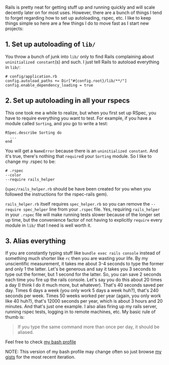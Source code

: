 Rails is pretty neat for getting stuff up and running quickly and will scale decently later on for most uses.
However, there are a bunch of things I tend to forget regarding how to set up autoloading, rspec, etc.
I like to keep things simple so here are a few things I do to move fast as I start new projects:

## 1. Set up autoloading of `lib/`

You throw a bunch of junk into `lib/` only to find Rails complaining about `uninitialized constant`(s) and such.
I just tell Rails to autoload everything in `lib/`:

```
# config/application.rb
config.autoload_paths += Dir["#{config.root}/lib/**/"]
config.enable_dependency_loading = true
```

## 2. Set up autoloading in all your rspecs

This one took me a while to realize, but when you first set up RSpec, you have to require everything you want to test.
For example, if you have a module called `Sorting`, and you go to write a test:

```
RSpec.describe Sorting do
  ...
end
```

You will get a `NameError` because there is an `uninitialized constant`.
And it's true, there's nothing that `require`d your `Sorting` module.
So I like to change my .rspec to be:

```
# .rspec
--color
--require rails_helper
```

(`spec/rails_helper.rb` should be have been created for you when you followed the instructions for the rspec-rails gem).

`rails_helper.rb` itself requires `spec_helper.rb` so you can remove the `--require spec_helper` line from your `.rspec` file.
Yes, requiring `rails_helper` in your `.rspec` file will make running tests slower because of the longer set up time, but
the convenience factor of not having to explicitly `require` every module in `lib/` that I need is well worth it.

## 3. Alias everything

If you are constantly typing stuff like `bundle exec rails console` instead of something much shorter like `rc` then you are wasting your life.
By my unscientific measurement, it takes me about 3-4 seconds to type the former and only 1 the latter. Let's be generous and
say it takes you 3 seconds to type out the former, but 1 second for the latter. So, you can save 2 seconds each time you fire up
the rails console. Let's say you do this about 20 times a day (I think I do it much more, but whatever). That's 40 seconds
saved per day. Times 6 days a week (you only work 5 days a week huh?), that's 240 seconds per week. Times 50 weeks worked per year
(again, you only work like 40 huh?), that's 12000 seconds per year, which is about 3 hours and 20 minutes. And that's just one example.
I also alias firing up my rails server, running rspec tests, logging in to remote machines, etc. My basic rule of thumb is:

> If you type the same command more than once per day, it should be aliased.

Feel free to check [my bash profile](https://gist.github.com/abeland/04529fcc239d1e5308695a97897510cb)

NOTE: This version of my bash profile may change often so just browse [my gists](https://gist.github.com/abeland) for the most recent iteration.

